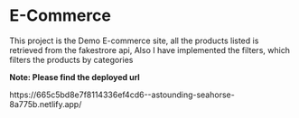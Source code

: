 <h1>E-Commerce</h1>
<p>This project is the Demo E-commerce site, all the products listed is retrieved from the fakestrore api, Also I have implemented the filters, which filters the products by categories</p>

<p><b>Note: Please find the deployed url</b></p>
https://665c5bd8e7f8114336ef4cd6--astounding-seahorse-8a775b.netlify.app/
